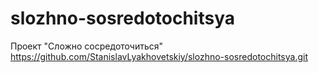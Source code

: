 # slozhno-sosredotochitsya
Проект "Сложно сосредоточиться"
https://github.com/StanislavLyakhovetskiy/slozhno-sosredotochitsya.git
